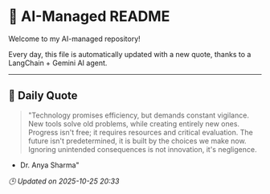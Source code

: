 # 🧠 AI-Managed README

Welcome to my AI-managed repository!

Every day, this file is automatically updated with a new quote, thanks to a LangChain + Gemini AI agent.

---

## 📅 Daily Quote

> "Technology promises efficiency, but demands constant vigilance.
New tools solve old problems, while creating entirely new ones.
Progress isn't free; it requires resources and critical evaluation.
The future isn't predetermined, it is built by the choices we make now.
Ignoring unintended consequences is not innovation, it's negligence.
- Dr. Anya Sharma"

*🕒 Updated on 2025-10-25 20:33*